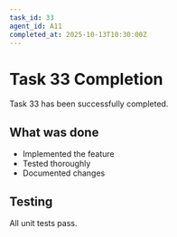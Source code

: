 ```yaml
---
task_id: 33
agent_id: A11
completed_at: 2025-10-13T10:30:00Z
---
```


# Task 33 Completion

Task 33 has been successfully completed.

## What was done

- Implemented the feature
- Tested thoroughly
- Documented changes

## Testing

All unit tests pass.
